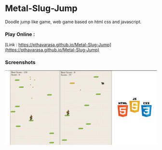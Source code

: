 # Metal-Slug-Jump
Doodle jump like game, web game based on html css and javascript.

### Play Online :
[Link : https://pthavarasa.github.io/Metal-Slug-Jump](https://pthavarasa.github.io/Metal-Slug-Jump)

### Screenshots
![](metalslug.png)
